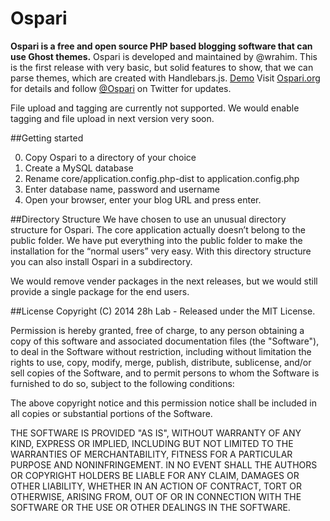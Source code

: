 Ospari
======
**Ospari is a free and open source PHP based blogging software that can use Ghost themes.**  Ospari is developed and maintained by @wrahim.
This is the first release with very basic, but solid features to show, that we can parse themes, which are created with Handlebars.js. <a href="http://blog.ospari.org">Demo</a> 
Visit <a href="http://www.ospari.org">Ospari.org</a> for details and follow <a href="https://twitter.com/Ospari">@Ospari</a> on Twitter for updates.

File upload and tagging are currently not supported. We would enable tagging and file upload in next version very soon. 

##Getting started

0. Copy Ospari to a directory of your choice
1. Create a MySQL database
2. Rename core/application.config.php-dist to application.config.php
3. Enter database name, password and username
4. Open your browser, enter your blog URL and press enter.   

##Directory Structure
We have chosen to use an unusual directory structure for Ospari. The core application actually doesn’t belong to the public folder. We have put everything into the public folder to make the installation for the “normal users” very easy. With this directory structure you can also install Ospari in a subdirectory. 

We would remove vender packages in the next releases, but we would still provide a single package for the end users.  


##License
Copyright (C) 2014 28h Lab - Released under the MIT License.

Permission is hereby granted, free of charge, to any person obtaining a copy
of this software and associated documentation files (the "Software"), to deal
in the Software without restriction, including without limitation the rights
to use, copy, modify, merge, publish, distribute, sublicense, and/or sell
copies of the Software, and to permit persons to whom the Software is
furnished to do so, subject to the following conditions:

The above copyright notice and this permission notice shall be included in
all copies or substantial portions of the Software.

THE SOFTWARE IS PROVIDED "AS IS", WITHOUT WARRANTY OF ANY KIND, EXPRESS OR
IMPLIED, INCLUDING BUT NOT LIMITED TO THE WARRANTIES OF MERCHANTABILITY,
FITNESS FOR A PARTICULAR PURPOSE AND NONINFRINGEMENT. IN NO EVENT SHALL THE
AUTHORS OR COPYRIGHT HOLDERS BE LIABLE FOR ANY CLAIM, DAMAGES OR OTHER
LIABILITY, WHETHER IN AN ACTION OF CONTRACT, TORT OR OTHERWISE, ARISING FROM,
OUT OF OR IN CONNECTION WITH THE SOFTWARE OR THE USE OR OTHER DEALINGS IN
THE SOFTWARE.
 